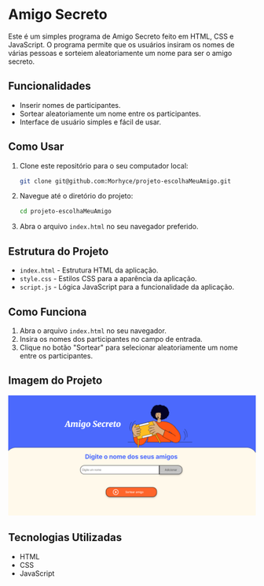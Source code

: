 # Amigo Secreto

Este é um simples programa de Amigo Secreto feito em HTML, CSS e JavaScript. O programa permite que os usuários insiram os nomes de várias pessoas e sorteiem aleatoriamente um nome para ser o amigo secreto.

## Funcionalidades

- Inserir nomes de participantes.
- Sortear aleatoriamente um nome entre os participantes.
- Interface de usuário simples e fácil de usar.

## Como Usar

1. Clone este repositório para o seu computador local:

    ```bash
    git clone git@github.com:Morhyce/projeto-escolhaMeuAmigo.git
    ```

2. Navegue até o diretório do projeto:

    ```bash
    cd projeto-escolhaMeuAmigo
    ```

3. Abra o arquivo `index.html` no seu navegador preferido.

## Estrutura do Projeto

- `index.html` - Estrutura HTML da aplicação.
- `style.css` - Estilos CSS para a aparência da aplicação.
- `script.js` - Lógica JavaScript para a funcionalidade da aplicação.

## Como Funciona

1. Abra o arquivo `index.html` no seu navegador.
2. Insira os nomes dos participantes no campo de entrada.
3. Clique no botão "Sortear" para selecionar aleatoriamente um nome entre os participantes.

## Imagem do Projeto

![Imagem do Projeto](ProjetoOne.png)

## Tecnologias Utilizadas

- HTML
- CSS
- JavaScript
